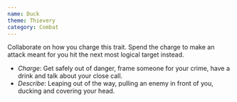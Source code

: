```yaml
---
name: Duck
theme: Thievery
category: Combat
---
```


Collaborate on how you charge this trait. Spend the charge to make an attack meant for you hit the next most logical target instead.

* *Charge*: Get safely out of danger, frame someone for your crime, have a drink and talk about your close call.
* *Describe*: Leaping out of the way, pulling an enemy in front of you, ducking and covering your head.